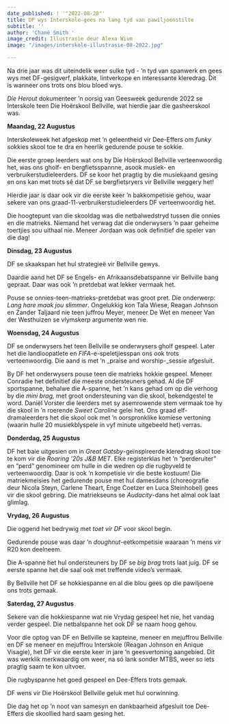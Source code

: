 ```yaml
---
date_published: ! '"2022-08-28"'
title: DF wys Interskole-gees na lang tyd van pawiljoenstilte
subtitle: ''
author: 'Chané Smith '
image_credit: Illustrasie deur Alexa Wium
image: "/images/interskole-illustrasie-08-2022.jpg"

---
```

Na drie jaar was dit uiteindelik weer sulke tyd - ’n tyd van spanwerk en gees wys met DF-gesigverf, plakkate, lintverkope en interessante kleredrag. Dit is wanneer ons trots ons blou bloed wys.

_Die Herout_ dokumenteer ’n oorsig van Geesweek gedurende 2022 se Interskole teen Die Hoërskool Bellville, wat hierdie jaar die gasheerskool was.

**Maandag, 22 Augustus**

Interskoleweek het afgeskop met ’n geleentheid vir Dee-Effers om _funky_ sokkies skool toe te dra en heerlik gedurende pouse te sokkie.

Die eerste groep leerders wat ons by Die Hoërskool Bellville verteenwoordig het, was ons gholf- en bergfietsspannne, asook musiek- en verbruikerstudieleerders. DF se koor het pragtig by die musiekaand gesing en ons kan met trots sê dat DF se bergfietsryers vir Bellville weggery het!

Hierdie jaar is daar ook vir die eerste keer ’n bakkompetisie gehou, waar sekere van ons graad-11-verbruikerstudieleerders DF verteenwoordig het.

Die hoogtepunt van die skooldag was die netbalwedstryd tussen die onnies en die matrieks. Niemand het verwag dat die onderwysers ’n paar geheime toertjies sou uithaal nie. Meneer Jordaan was ook definitief die speler van die dag!

**Dinsdag, 23 Augustus**

DF se skaakspan het hul strategieë vir Bellville gewys.

Daardie aand het DF se Engels- en Afrikaansdebatspanne vir Bellville bang gepraat. Daar was ook ’n pretdebat wat lekker vermaak het.

Pouse se onnies-teen-matrieks-pretdebat was groot pret. Die onderwerp: _Lang hare maak jou slimmer_. Ongelukkig kon Tala Wiese, Reagan Johnson en Zander Taljaard nie teen juffrou Meyer, meneer De Wet en meneer Van der Westhuizen se vlymskerp argumente wen nie.

**Woensdag, 24 Augustus**

DF se onderwysers het teen Bellville se onderwysers gholf gespeel. Later het die landloopatlete en _FIFA_-e-speletjiesspan ons ook trots verteenwoordig. Die aand is met ’n _praise and worship-_sessie afgesluit.

By DF het onderwysers pouse teen die matrieks hokkie gespeel. Meneer Conradie het definitief die meeste ondersteuners gehad. Al die DF sportspanne, behalwe die A-spanne, het ’n kans gehad om op die verhoog by die _mini brag,_ met groot ondersteuning van die skool, bekendgestel te word. Daniël Vorster die leerders met sy asemrowende stem vermaak toe hy die skool in ’n roerende _Sweet Caroline_ gelei het. Ons graad elf-dramaleerders het die skool ook met ’n oorspronklike komiese vertoning (waarin hulle 20 musiekblyspele in vyf minute uitgebeeld het) verras.

**Donderdag, 25 Augustus**

DF het baie uitgesien om in _Great Gatsby_-geïnspireerde kleredrag skool toe te kom vir die _Roaring ’20s_ _J&B MET_. Elke registerklas het ’n “perderuiter” en “perd” genomineer om hulle in die wedren op die rugbyveld te verteenwoordig. Daar is ook ’n kompetisie vir die beste kostuum! Die matriekmeisies het gedurende pouse met hul damesdans (choreografie deur Nicola Steyn, Carlene Theart, Enge Coetzer en Luca Steinhobel) gees vir die skool gebring. Die matriekseuns se _Audacity_-dans het almal ook laat glimlag.

**Vrydag, 26 Augustus**

Die oggend het bedrywig met _toet vir DF_ voor skool begin.

Gedurende pouse was daar ’n _doughnut_-eetkompetisie waaraan ’n mens vir R20 kon deelneem.

Die A-spanne het hul ondersteuners by DF se _big brag_ trots laat juig. DF se eerste spanne het die saal ook met treffende video’s vermaak.

By Bellville het DF se hokkiespanne en al die blou gees op die pawiljoene ons trots gemaak.

**Saterdag, 27 Augustus**

Sekere van die hokkiespanne wat nie Vrydag gespeel het nie, het vandag verder gespeel. Die netbalspanne het ook DF se naam hoog gehou.

Voor die optog van DF en Bellville se kapteine, meneer en mejuffrou Bellville en DF se meneer en mejuffrou Interskole (Reagan Johnson en Anique Visagie), het DF vir die eerste keer in jare ’n geesvertoning aangebied. Dit was werklik merkwaardig om weer, na só lank sonder MTBS, weer so iets pragtig saam te kon uitvoer.

Die rugbyspanne het goed gespeel en Dee-Effers trots gemaak.

DF wens vir Die Hoërskool Bellville geluk met hul oorwinning.

Die dag het op ’n noot van samesyn en dankbaarheid afgesluit toe Dee-Effers die skoollied hard saam gesing het.